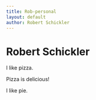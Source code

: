 ```yaml
---
title: Rob-personal
layout: default
author: Robert Schickler
---
```

Robert Schickler
================================
I like pizza.

Pizza is delicious!

I like pie.

